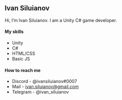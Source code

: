## Ivan Siluianov
Hi, I’m Ivan Siluianov. I am a Unity C# game developer. 

#### My skills

* Unity
* C#
* HTML/CSS
* Basic JS

#### How to reach me

* Discord - @ivansiluianov#0007
* Mail - ivan.siluianov@gmail.com
* Telegram - @ivan_siluianov
